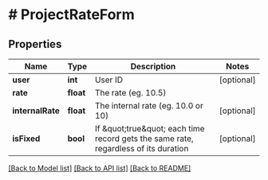 # # ProjectRateForm

## Properties

Name | Type | Description | Notes
------------ | ------------- | ------------- | -------------
**user** | **int** | User ID | [optional]
**rate** | **float** | The rate (eg. 10.5) |
**internalRate** | **float** | The internal rate (eg. 10.0 or 10) | [optional]
**isFixed** | **bool** | If \&quot;true\&quot; each time record gets the same rate, regardless of its duration | [optional]

[[Back to Model list]](../../README.md#models) [[Back to API list]](../../README.md#endpoints) [[Back to README]](../../README.md)
